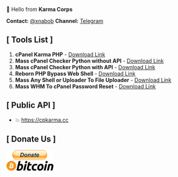 👋 Hello from **Karma Corps**

**Contact:** [@xnabob](https://t.me/xnabob)
**Channel:** [Telegram](https://t.me/cPanelKarma)

## [ Tools List ]

1. **cPanel Karma PHP** - [Download Link](https://github.com/cpkarma/cPanel-Karma)
2. **Mass cPanel Checker Python without API** - [Download Link](https://github.com/cpkarma/Mass-cPanel-Checker-Python)
3. **Mass cPanel Checker Python with API** - [Download Link](https://github.com/cpkarma/Cpanel-Checker)
4. **Reborn PHP Bypass Web Shell** - [Download Link](https://github.com/cpkarma/Reborn-PHP-Bypass-Webshell)
5. **Mass Any Shell or Uploader To File Uploader** - [Download Link](https://github.com/cpkarma/Mass-Any-Shell-Or-Uploader-To-File-Upload)
6. **Mass WHM To cPanel Password Reset** - [Download Link](https://github.com/cpkarma/Mass-WHM-To-cPanel-Account-Reset)



## [ Public API ]
- 💥 https://cpkarma.cc

## [ Donate Us ]

[![bitcoin-black](https://raw.githubusercontent.com/cpkarma/cpkarma/main/bitcoin-donate-black.png)](https://raw.githubusercontent.com/cpkarma/cpkarma/refs/heads/main/btc-address)
<!---
cpkarma/cpkarma is a ✨ special ✨ repository because its `README.md` (this file) appears on your GitHub profile.
You can click the Preview link to take a look at your changes.
--->
